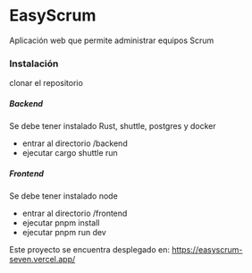 # EasyScrum

Aplicación web que permite administrar equipos Scrum

### Instalación
clonar el repositorio
##### Backend
Se debe tener instalado Rust, shuttle, postgres y docker
- entrar al directorio /backend
- ejecutar cargo shuttle run

##### Frontend 
Se debe tener instalado node
- entrar al directorio /frontend
- ejecutar pnpm install
- ejecutar pnpm run dev

Este proyecto se encuentra desplegado en:
https://easyscrum-seven.vercel.app/
